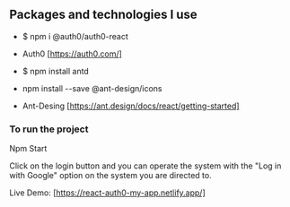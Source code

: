 ## Packages and technologies I use
* $ npm i @auth0/auth0-react 
 
* Auth0 [https://auth0.com/]

* $ npm install antd

* npm install --save @ant-design/icons

* Ant-Desing [https://ant.design/docs/react/getting-started]

### To run the project
Npm Start

Click on the login button and you can operate the system with the "Log in with Google" option on the system you are directed to.

Live Demo: [https://react-auth0-my-app.netlify.app/]

